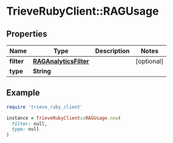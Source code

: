 # TrieveRubyClient::RAGUsage

## Properties

| Name | Type | Description | Notes |
| ---- | ---- | ----------- | ----- |
| **filter** | [**RAGAnalyticsFilter**](RAGAnalyticsFilter.md) |  | [optional] |
| **type** | **String** |  |  |

## Example

```ruby
require 'trieve_ruby_client'

instance = TrieveRubyClient::RAGUsage.new(
  filter: null,
  type: null
)
```

